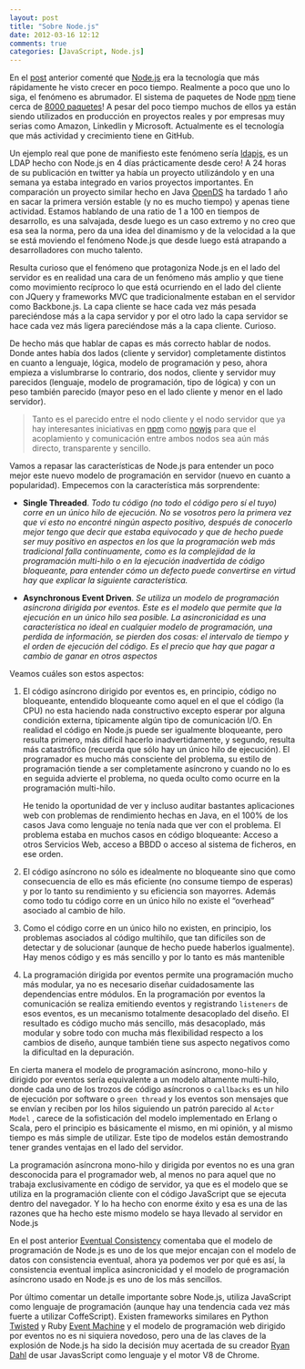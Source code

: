 ```yaml
---
layout: post
title: "Sobre Node.js"
date: 2012-03-16 12:12
comments: true
categories: [JavaScript, Node.js]
---
```


En el [post](http://nnombela.com/blog/2012/02/17/eventual-consistency/) anterior comenté que [Node.js](htt://nodejs.org) era la tecnología
que más rápidamente he visto crecer en poco tiempo. Realmente
a poco que uno lo siga, el fenómeno es abrumador. El sistema de paquetes de Node [npm](http://npmjs.org/) tiene cerca
de [8000 paquetes](http://search.npmjs.org/)! A pesar del poco tiempo muchos de ellos ya están siendo utilizados en producción en proyectos
reales y por empresas muy serias como Amazon, Linkedlin y Microsoft. Actualmente es el tecnología que más actividad
y crecimiento tiene en GitHub.

Un ejemplo real que pone de manifiesto este fenómeno sería [ldapjs](http://ldapjs.org/), es un LDAP hecho con Node.js en 4 días
prácticamente desde cero! A 24 horas de su publicación en twitter ya había un proyecto utilizándolo y en una semana ya
estaba integrado en varios proyectos importantes. En comparación un proyecto similar hecho en
Java [OpenDS](http://www.opends.org/) ha tardado 1 año en sacar la primera versión estable (y no es mucho tiempo) y apenas tiene
actividad. Estamos hablando de una ratio de 1 a 100 en tiempos de desarrollo, es una salvajada, desde luego es un caso
extremo y no creo que esa sea la norma, pero da una idea del dinamismo y de la velocidad a la que se está moviendo el
fenómeno Node.js que desde luego está atrapando a desarrolladores con mucho talento.

<!-- more -->

Resulta curioso que el fenómeno que protagoniza Node.js en el lado del servidor es en realidad una cara de un fenómeno
más amplio y que tiene como movimiento recíproco lo que está ocurriendo en el lado del cliente con JQuery y frameworks
MVC que tradicionalmente estaban en el servidor como Backbone.js. La capa cliente se hace cada vez más pesada
pareciéndose más a la capa servidor y por el otro lado la capa servidor se hace cada vez más ligera pareciéndose
más a la capa cliente. Curioso.

De hecho más que hablar de capas es más correcto hablar de nodos. Donde antes había dos lados (cliente y servidor)
completamente distintos en cuanto a lenguaje, lógica, modelo de programación y peso, ahora empieza a vislumbrarse
lo contrario, dos nodos, cliente y servidor muy parecidos (lenguaje, modelo de programación, tipo de lógica) y con
un peso también parecido (mayor peso en el lado cliente y menor en el lado servidor).

> Tanto es el parecido entre el nodo cliente y el nodo servidor que ya hay interesantes
iniciativas en [npm](http://npmjs.org/) como [nowjs](http://nowjs.com/) para que el acoplamiento y comunicación entre ambos nodos sea aún más directo,
transparente y sencillo.

Vamos a repasar las características de Node.js para entender un poco mejor este nuevo
modelo de programación en servidor (nuevo en cuanto a popularidad). Empecemos con la característica más sorprendente:

* **Single Threaded**. *Todo tu código (no todo el código pero sí el tuyo) corre en un único hilo de ejecución. No se vosotros
pero la primera vez que vi esto no encontré ningún aspecto positivo, después de conocerlo mejor tengo que decir que
estaba equivocado y que de hecho puede ser muy positivo en aspectos en los que la programación web más tradicional
falla continuamente, como es la complejidad de la programación multi-hilo o en la ejecución inadvertida de código
bloqueante, para entender cómo un defecto puede convertirse en virtud hay que explicar la siguiente característica.*

* **Asynchronous Event Driven**. *Se utiliza un modelo de programación asíncrona dirigida por eventos.
Este es el modelo que permite que la ejecución en un único hilo sea posible. La asincronicidad es una característica
no ideal en cualquier modelo de programación, una perdida de información, se pierden dos cosas: el intervalo de
tiempo y el orden de ejecución del código. Es el precio que hay que pagar a cambio de ganar en otros aspectos*

Veamos cuáles son estos aspectos:

1.  El código asíncrono dirigido por eventos es, en principio, código no bloqueante, entendido bloqueante como aquel
en el que el código (la CPU) no esta haciendo nada constructivo excepto esperar por alguna condición externa, típicamente
algún tipo de comunicación I/O. En realidad el
código en Node.js puede ser igualmente bloqueante, pero resulta primero, más difícil hacerlo inadvertidamente, y
segundo, resulta más catastrófico (recuerda que sólo hay un único hilo de ejecución). El programador es mucho más
consciente del problema, su estilo de programación tiende a ser completamente asíncrono y cuando no lo es en seguida
advierte el problema, no queda oculto como ocurre en la programación multi-hilo.

    He tenido la oportunidad de ver y incluso auditar bastantes aplicaciones web con problemas de rendimiento hechas en Java,
en el 100% de los casos Java como lenguaje no tenía nada que ver con el problema. El problema estaba en muchos casos
en código bloqueante: Acceso a otros Servicios Web, acceso a BBDD o acceso al sistema de ficheros, en ese orden.

2.  El código asíncrono no sólo es idealmente no bloqueante sino que como consecuencia de ello es más
eficiente (no consume tiempo de esperas) y por lo tanto su rendimiento y su eficiencia son mayorres. Además como
todo tu código corre en un único hilo no existe el “overhead” asociado al cambio de hilo.

3.  Como el código corre en un único hilo no existen, en principio, los problemas asociados al código multihilo, que
tan difíciles son de detectar y de solucionar (aunque de hecho puede haberlos igualmente). Hay menos código y es más sencillo y por lo tanto es más mantenible

4.  La programación dirigida por eventos permite una programación mucho más modular, ya no es necesario diseñar
cuidadosamente las dependencias entre módulos.  En la programación por eventos la comunicación se realiza emitiendo
eventos y registrando `listeners` de esos eventos, es un mecanismo totalmente desacoplado del diseño. El resultado es
código mucho más sencillo, más desacoplado, más modular y sobre todo con mucha más flexibilidad respecto a los
cambios de diseño, aunque también tiene sus aspecto negativos como la dificultad en la depuración.

En cierta manera el modelo de programación asíncrono, mono-hilo y dirigido por eventos sería equivalente a un modelo
altamente multi-hilo, donde cada uno de los trozos de código asíncronos o `callbacks` es un hilo de ejecución por
software o `green thread` y los eventos son mensajes que se envían y reciben por los hilos siguiendo un patrón parecido
al `Actor Model` , carece de la sofisticación del modelo implementado en Erlang o Scala, pero el principio es básicamente
el mismo, en mi opinión, y al mismo tiempo es más simple de utilizar. Este tipo de modelos están demostrando tener grandes ventajas
en el lado del servidor.

La programación asíncrona mono-hilo y dirigida por eventos no es una gran desconocida para el programador web, al
menos no para aquel que no trabaja exclusivamente en código de servidor, ya que es el modelo que se utiliza en la
programación cliente con el código JavaScript que se ejecuta dentro del navegador. Y lo ha hecho con enorme éxito y
esa es una de las razones que ha hecho este mismo modelo se haya llevado al servidor en Node.js

En el post anterior [Eventual Consistency](http://nnombela.com/blog/2012/02/17/eventual-consistency/) comentaba que el
modelo de programación de Node.js es uno de los que mejor
encajan con el modelo de datos con consistencia eventual, ahora ya podemos ver por qué es así, la consistencia eventual
implica asincronicidad y el modelo de programación asíncrono usado en Node.js es uno de los más sencillos.

Por último comentar un detalle importante sobre Node.js, utiliza JavaScript como lenguaje de programación (aunque hay
una tendencia cada vez más fuerte a utilizar CoffeScript). Existen frameworks similares en
Python [Twisted](http://twistedmatrix.com/trac/) y Ruby [Event Machine](http://rubyeventmachine.com/) y el
modelo de programación web
dirigido por eventos no es ni siquiera novedoso, pero una de las claves de la explosión de Node.js ha sido la decisión
muy acertada de su creador [Ryan Dahl](http://www.youtube.com/watch?v=jo_B4LTHi3I) de usar JavasScript como lenguaje y el
motor V8 de Chrome.
